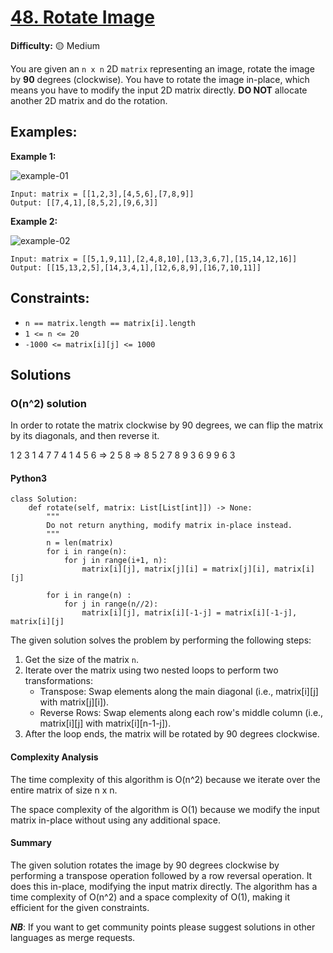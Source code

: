 # [48. Rotate Image](https://leetcode.com/problems/rotate-image/)

**Difficulty:** :yellow_circle: Medium

You are given an `n x n` 2D `matrix` representing an image, rotate the image by **90** degrees (clockwise).
You have to rotate the image in-place, which means you have to modify the input 2D matrix directly. **DO NOT** allocate another 2D matrix and do the rotation.


## Examples:

**Example 1:**

![example-01](./resources/14_01.jpeg)
```text
Input: matrix = [[1,2,3],[4,5,6],[7,8,9]]
Output: [[7,4,1],[8,5,2],[9,6,3]]
```

**Example 2:**

![example-02](./resources/14_02.jpeg)
```text
Input: matrix = [[5,1,9,11],[2,4,8,10],[13,3,6,7],[15,14,12,16]]
Output: [[15,13,2,5],[14,3,4,1],[12,6,8,9],[16,7,10,11]]
```

## Constraints:

- `n == matrix.length == matrix[i].length`
- `1 <= n <= 20`
- `-1000 <= matrix[i][j] <= 1000`


## Solutions

### O(n^2) solution
In order to rotate the matrix clockwise by 90 degrees, we can flip the matrix by its diagonals, and then reverse it. 

1 2 3          1 4 7          7 4 1
4 5 6    =>    2 5 8    =>    8 5 2
7 8 9          3 6 9          9 6 3


#### Python3 

```python3
class Solution:
    def rotate(self, matrix: List[List[int]]) -> None:
        """
        Do not return anything, modify matrix in-place instead.
        """
        n = len(matrix)
        for i in range(n):
            for j in range(i+1, n):
                matrix[i][j], matrix[j][i] = matrix[j][i], matrix[i][j]
                
        for i in range(n) :
            for j in range(n//2):
                matrix[i][j], matrix[i][-1-j] = matrix[i][-1-j], matrix[i][j]
```

The given solution solves the problem by performing the following steps:
1. Get the size of the matrix `n`.
2. Iterate over the matrix using two nested loops to perform two transformations:
   - Transpose: Swap elements along the main diagonal (i.e., matrix[i][j] with matrix[j][i]).
   - Reverse Rows: Swap elements along each row's middle column (i.e., matrix[i][j] with matrix[i][n-1-j]).
3. After the loop ends, the matrix will be rotated by 90 degrees clockwise.

#### Complexity Analysis

The time complexity of this algorithm is O(n^2) because we iterate over the entire matrix of size n x n.

The space complexity of the algorithm is O(1) because we modify the input matrix in-place without using any additional space.

#### Summary

The given solution rotates the image by 90 degrees clockwise by performing a transpose operation followed by a row reversal operation. It does this in-place, modifying the input matrix directly. The algorithm has a time complexity of O(n^2) and a space complexity of O(1), making it efficient for the given constraints.

***NB***: If you want to get community points please suggest solutions in other languages as merge requests.
